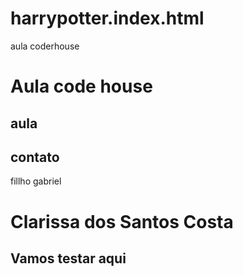 # harrypotter.index.html
aula coderhouse 
<h1>Aula code house </h1>
<h2> aula </2>
<h2>contato</h2>
<p>fillho gabriel<p>
<h1>Clarissa dos Santos Costa </h1>
<h2> Vamos testar aqui</h2>
